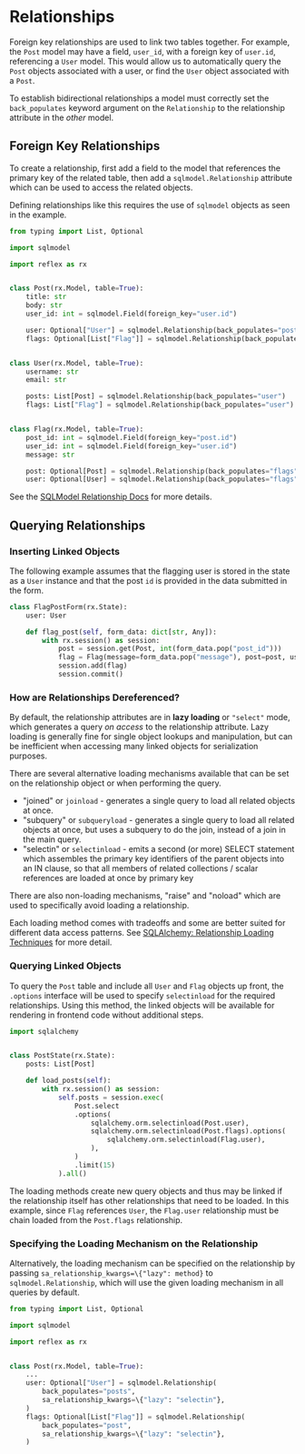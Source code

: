 # Relationships

Foreign key relationships are used to link two tables together. For example,
the `Post` model may have a field, `user_id`, with a foreign key of `user.id`,
referencing a `User` model. This would allow us to automatically query the `Post` objects
associated with a user, or find the `User` object associated with a `Post`.

To establish bidirectional relationships a model must correctly set the
`back_populates` keyword argument on the `Relationship` to the relationship
attribute in the _other_ model.

## Foreign Key Relationships

To create a relationship, first add a field to the model that references the
primary key of the related table, then add a `sqlmodel.Relationship` attribute
which can be used to access the related objects.

Defining relationships like this requires the use of `sqlmodel` objects as
seen in the example.

```python
from typing import List, Optional

import sqlmodel

import reflex as rx


class Post(rx.Model, table=True):
    title: str
    body: str
    user_id: int = sqlmodel.Field(foreign_key="user.id")

    user: Optional["User"] = sqlmodel.Relationship(back_populates="posts")
    flags: Optional[List["Flag"]] = sqlmodel.Relationship(back_populates="post")


class User(rx.Model, table=True):
    username: str
    email: str

    posts: List[Post] = sqlmodel.Relationship(back_populates="user")
    flags: List["Flag"] = sqlmodel.Relationship(back_populates="user")


class Flag(rx.Model, table=True):
    post_id: int = sqlmodel.Field(foreign_key="post.id")
    user_id: int = sqlmodel.Field(foreign_key="user.id")
    message: str

    post: Optional[Post] = sqlmodel.Relationship(back_populates="flags")
    user: Optional[User] = sqlmodel.Relationship(back_populates="flags")
```

See the [SQLModel Relationship Docs](https://sqlmodel.tiangolo.com/tutorial/relationship-attributes/define-relationships-attributes/) for more details.

## Querying Relationships

### Inserting Linked Objects

The following example assumes that the flagging user is stored in the state as a
`User` instance and that the post `id` is provided in the data submitted in the
form.

```python
class FlagPostForm(rx.State):
    user: User

    def flag_post(self, form_data: dict[str, Any]):
        with rx.session() as session:
            post = session.get(Post, int(form_data.pop("post_id")))
            flag = Flag(message=form_data.pop("message"), post=post, user=self.user)
            session.add(flag)
            session.commit()
```

### How are Relationships Dereferenced?

By default, the relationship attributes are in **lazy loading** or `"select"`
mode, which generates a query _on access_ to the relationship attribute. Lazy
loading is generally fine for single object lookups and manipulation, but can be
inefficient when accessing many linked objects for serialization purposes.

There are several alternative loading mechanisms available that can be set on
the relationship object or when performing the query.

* "joined" or `joinload` - generates a single query to load all related objects
  at once.
* "subquery" or `subqueryload` - generates a single query to load all related
  objects at once, but uses a subquery to do the join, instead of a join in the
  main query.
* "selectin" or `selectinload` - emits a second (or more) SELECT statement which
  assembles the primary key identifiers of the parent objects into an IN clause,
  so that all members of related collections / scalar references are loaded at
  once by primary key

There are also non-loading mechanisms, "raise" and "noload" which are used to
specifically avoid loading a relationship.

Each loading method comes with tradeoffs and some are better suited for different
data access patterns.
See [SQLAlchemy: Relationship Loading Techniques](https://docs.sqlalchemy.org/en/14/orm/loading_relationships.html)
for more detail.

### Querying Linked Objects

To query the `Post` table and include all `User` and `Flag` objects up front,
the `.options` interface will be used to specify `selectinload` for the required
relationships. Using this method, the linked objects will be available for
rendering in frontend code without additional steps.

```python
import sqlalchemy


class PostState(rx.State):
    posts: List[Post]

    def load_posts(self):
        with rx.session() as session:
            self.posts = session.exec(
                Post.select
                .options(
                    sqlalchemy.orm.selectinload(Post.user),
                    sqlalchemy.orm.selectinload(Post.flags).options(
                        sqlalchemy.orm.selectinload(Flag.user),
                    ),
                )
                .limit(15)
            ).all()
```

The loading methods create new query objects and thus may be linked if the
relationship itself has other relationships that need to be loaded. In this
example, since `Flag` references `User`, the `Flag.user` relationship must be
chain loaded from the `Post.flags` relationship.

### Specifying the Loading Mechanism on the Relationship

Alternatively, the loading mechanism can be specified on the relationship by
passing `sa_relationship_kwargs=\{"lazy": method}` to `sqlmodel.Relationship`,
which will use the given loading mechanism in all queries by default.

```python
from typing import List, Optional

import sqlmodel

import reflex as rx


class Post(rx.Model, table=True):
    ...
    user: Optional["User"] = sqlmodel.Relationship(
        back_populates="posts",
        sa_relationship_kwargs=\{"lazy": "selectin"},
    )
    flags: Optional[List["Flag"]] = sqlmodel.Relationship(
        back_populates="post",
        sa_relationship_kwargs=\{"lazy": "selectin"},
    )
```
